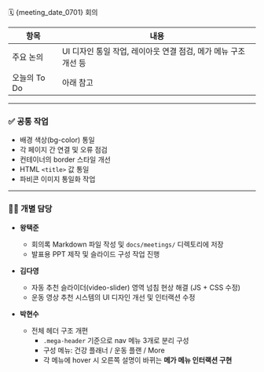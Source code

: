 🗓️ {meeting_date_0701} 회의

| 항목            | 내용                                                                 |
|-----------------|----------------------------------------------------------------------|
| 주요 논의       | UI 디자인 통일 작업, 레이아웃 연결 점검, 메가 메뉴 구조 개선 등    |
| 오늘의 To Do    | 아래 참고                                                             |

---

### ✅ 공통 작업

- 배경 색상(bg-color) 통일
- 각 페이지 간 연결 및 오류 점검
- 컨테이너의 border 스타일 개선
- HTML `<title>` 값 통일
- 파비콘 이미지 통일화 작업

---

### 🧑‍💻 개별 담당

- **왕택준**
    - 회의록 Markdown 파일 작성 및 `docs/meetings/` 디렉토리에 저장
    - 발표용 PPT 제작 및 슬라이드 구성 작업 진행

- **김다영**
    - 자동 추천 슬라이더(video-slider) 영역 넘침 현상 해결 (JS + CSS 수정)
    - 운동 영상 추천 시스템의 UI 디자인 개선 및 인터랙션 수정

- **박현수**
    - 전체 헤더 구조 개편
        - `.mega-header` 기준으로 nav 메뉴 3개로 분리 구성
        - 구성 메뉴: 건강 플래너 / 운동 플랜 / More
        - 각 메뉴에 hover 시 오른쪽 설명이 바뀌는 **메가 메뉴 인터랙션 구현**
